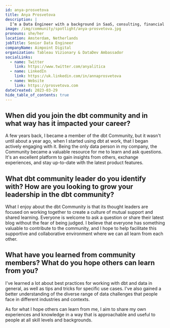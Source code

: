 ```yaml
---
id: anya-prosvetova
title: Anya Prosvetova
description: |
  I’m a Data Engineer with a background in SaaS, consulting, financial services and the creative industries. I help organisations convert data into value, developing data pipelines and automating processes. I’m also a Tableau Visionary and DataDev Ambassador, and one of the organisers of Data + Women Netherlands community. I became an active member of the dbt Community about a year ago, and it was a great place to learn and ask questions. And it was really inspiring to speak at the first Amsterdam dbt Meetup recently, and meet the local community of fellow Analytics and Data Engineers.
image: /img/community/spotlight/anya-prosvetova.jpg
pronouns: she/her
location: Amsterdam, Netherlands
jobTitle: Senior Data Engineer
companyName: Aimpoint Digital
organization: Tableau Vizionary & DataDev Ambassador
socialLinks:
  - name: Twitter
    link: https://www.twitter.com/anyalitica
  - name: LinkedIn
    link: https://uk.linkedin.com/in/annaprosvetova
  - name: Website
    link: https://prosvetova.com
dateCreated: 2023-03-29
hide_table_of_contents: true
---
```


## When did you join the dbt community and in what way has it impacted your career?

A few years back, I became a member of the dbt Community, but it wasn't until about a year ago, when I started using dbt at work, that I began actively engaging with it. Being the only data person in my company, the Community became a valuable resource for me to learn and ask questions. It's an excellent platform to gain insights from others, exchange experiences, and stay up-to-date with the latest product features.

## What dbt community leader do you identify with? How are you looking to grow your leadership in the dbt community?

What I enjoy about the dbt Community is that its thought leaders are focused on working together to create a culture of mutual support and shared learning. Everyone is welcome to ask a question or share their latest blog without the fear of being judged. I believe that everyone has something valuable to contribute to the community, and I hope to help facilitate this supportive and collaborative environment where we can all learn from each other. 

## What have you learned from community members? What do you hope others can learn from you?

I've learned a lot about best practices for working with dbt and data in general, as well as tips and tricks for specific use cases. I've also gained a better understanding of the diverse range of data challenges that people face in different industries and contexts.

As for what I hope others can learn from me, I aim to share my own experiences and knowledge in a way that is approachable and useful to people at all skill levels and backgrounds.
